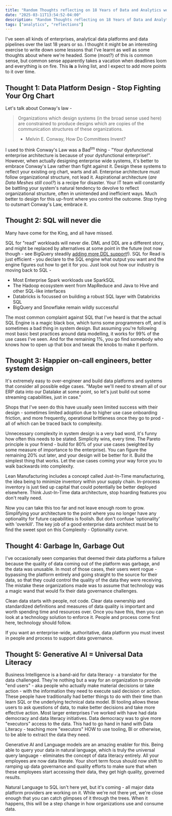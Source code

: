 ```yaml
---
title: "Random Thoughts reflecting on 18 Years of Data and Analytics work"
date: "2025-03-11T13:54:52-04:00"
description: "Random Thoughts reflecting on 18 Years of Data and Analytics work"
tags: ["analytics", "reflections"]
---
```


I've seen all kinds of enterprises, analytical data platforms and data pipelines over the last 18 years or so. I thought it might be an interesting exercise to write down some lessons that I've learnt as well as some thoughts about where we're headed. Some (most?) of this is common sense, but common sense apparently takes a vacation when deadlines loom and everything is on fire. This __is__ a living list, and I expect to add more points to it over time.

## Thought 1: Data Platform Design - Stop Fighting Your Org Chart

Let's talk about Conway's law - 

> Organizations which design systems (in the broad sense used here) are constrained to produce designs which are copies of the communication structures of these organizations.
> - Melvin E. Conway, How Do Committees Invent?

I used to think Conway's Law was a Bad<sup>tm</sup> thing - "Your dysfunctional enterprise architecture is because of your dysfunctional enterprise!". However, when actually designing enterprise wide systems, it's better to embrace Conway's Law rather than fight against it. Design these systems to reflect your existing org chart, warts and all. Enterprise architecture must follow organizational structure, not lead it. Aspirational architecture (_are Data Meshes still cool?_) is a recipe for disaster. Your IT team will constantly be battling your system's natural tendency to devolve to reflect organizational structure, often in unintended and inefficient ways. Much better to design for this up-front where you control the outcome. Stop trying to outsmart Conway's Law, embrace it.

## Thought 2: SQL will never die

Many have come for the King, and all have missed. 

SQL for "read" workloads will never die. DML and DDL are a different story, and might be replaced by alternatives at some point in the future (not now though - see BigQuery steadily [adding more DDL support](https://cloud.google.com/bigquery/docs/reference/standard-sql/data-definition-language)!). SQL for Read is just efficient - you declare to the SQL engine what output you want and the engine figures out how to get it for you. Just look out how our industry is moving back to SQL -  
* Most Enterprise Spark workloads use SparkSQL
* The Hadoop ecosystem went from MapReduce and Java to Hive and other SQL-like interfaces
* Databricks is focussed on building a robust SQL layer with Databricks SQL
* BigQuery and Snowflake remain wildly successful

The most common complaint against SQL that I've heard is that the actual SQL Engine is a magic black box, which turns some programmers off, and is sometimes a bad thing in system design. But assuming you're following most basic best practices around data modelling, it works for 99% of the use cases I've seen. And for the remaining 1%, you go find somebody who knows how to open up that box and tweak the knobs to make it perform.

## Thought 3: Happier on-call engineers, better system design

It's extremely easy to over-engineer and build data platforms and systems that consider all possible edge cases. "Maybe we'll need to stream all of our ERP data into our Datalake at some point, so let's just build out some streaming capabilities, just in case."

Shops that I've seen do this have usually seen limited success with their design - sometimes limited adoption due to higher use case onboarding friction, and more frequently, operational brittleness once they go to prod - all of which can be traced back to complexity. 

Unnecessary complexity in system design is a very bad word, it's funny how often this needs to be stated. Simplicity wins, every time. The Pareto principle is your friend - build for 80% of your use cases (weighted by some measure of importance to the enterprise). You can figure the remaining 20% out later, and your design will be better for it. Build the simplest thing that works. Let the use cases coming your way force you to walk backwards into complexity.

Lean Manufacturing includes a concept called Just-In-Time manufacturing, the idea being to minimize inventory within your supply chain. In-process inventory is just tied up capital that could potentially be better deployed elsewhere. Think Just-In-Time data architecture, stop hoarding features you don't really need.

Now you can take this too far and not leave enough room to grow. Simplifying your architecture to the point where you no longer have any optionality for future capabilities is foolish. But don't confuse 'optionality' with 'overkill'. The key job of a good enterprise data architect must be to find the sweet spot on this Complexity - Optionality curve.

## Thought 4: Garbage In, Garbage Out

I've occasionally seen companies that deemed their data platforms a failure because the quality of data coming out of the platform was garbage, and the data was unusable. In most of those cases, their users went rogue - bypassing the platform entirely and going straight to the source for their data, so that they could control the quality of the data they were receiving. The mistake these organizations made was to assume that technology was a magic wand that would fix their data governance challenges.

Clean data starts with people, not code. Clear data ownership and standardized definitions and measures of data quality is important and worth spending time and resources over. Once you have this, then you can look at a technology solution to enforce it. People and process come first here, technology should follow.

If you want an enterprise-wide, authoritative, data platform you must invest in people and process to support data governance. 

## Thought 5: Generative AI = Universal Data Literacy

Business Intelligence is a band-aid for data literacy - a translator for the data challenged. They're nothing but a way for an organization to provide "end users" - aka people who actually make material decisions or take action -  with the information they need to execute said decision or action. These people have traditionally had better things to do with their time than learn SQL or the underlying technical data model. BI tooling allows these users to ask questions of data, to make better decisions and take more effective action. Most larger enterprises I've worked with have had data democracy and data literacy initiatives. Data democracy was to give more "executors" access to the data. This had to go hand in hand with Data Literacy - teaching more "executors" HOW to use tooling, BI or otherwise, to be able to extract the data they need. 

Generative AI and Language models are an amazing enabler for this. Being able to query your data in natural language, which is truly the universal query language - eliminates the concept of data literacy entirely. All your employees are now data literate. Your short term focus should now shift to ramping up data governance and quality efforts to make sure that when these employees start accessing their data, they get high quality, governed results.

Natural Language to SQL isn't here yet, but it's coming - all major data platform providers are working on it. While we're not there yet, we're close enough that you can catch glimpses of it through the trees. When it happens, this will be a step change in how organizations use and consume data.

